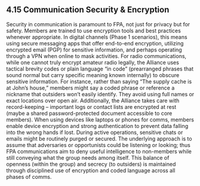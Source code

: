## 4.15 Communication Security & Encryption

Security in communication is paramount to FPA, not just for privacy but for safety. Members are trained to use encryption tools and best practices whenever appropriate. In digital channels (Phase 1 scenarios), this means using secure messaging apps that offer end-to-end encryption, utilizing encrypted email (PGP) for sensitive information, and perhaps operating through a VPN when online to mask activities. For radio communications, while one cannot truly encrypt amateur radio legally, the Alliance uses tactical brevity codes or plain language “in code” (prearranged phrases that sound normal but carry specific meaning known internally) to obscure sensitive information. For instance, rather than saying “The supply cache is at John’s house,” members might say a coded phrase or reference a nickname that outsiders won’t easily identify. They avoid using full names or exact locations over open air. Additionally, the Alliance takes care with record-keeping – important logs or contact lists are encrypted at rest (maybe a shared password-protected document accessible to core members). When using devices like laptops or phones for comms, members enable device encryption and strong authentication to prevent data falling into the wrong hands if lost. During active operations, sensitive chats or emails might be routinely purged or secured. The underlying approach is to assume that adversaries or opportunists could be listening or looking; thus FPA communications aim to deny useful intelligence to non-members while still conveying what the group needs among itself. This balance of openness (within the group) and secrecy (to outsiders) is maintained through disciplined use of encryption and coded language across all phases of comms.